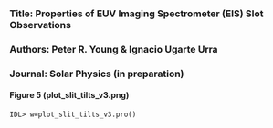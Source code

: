 ### Title: Properties of EUV Imaging Spectrometer (EIS) Slot Observations

### Authors: Peter R. Young & Ignacio Ugarte Urra

### Journal: Solar Physics (in preparation)

#### Figure 5 (plot_slit_tilts_v3.png)

```
IDL> w=plot_slit_tilts_v3.pro()
```
